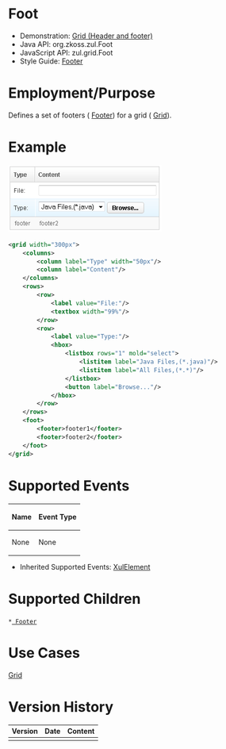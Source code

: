 

# Foot

- Demonstration: [Grid (Header and
  footer)](http://www.zkoss.org/zkdemo/grid/header_and_footer)
- Java API: <javadoc>org.zkoss.zul.Foot</javadoc>
- JavaScript API: <javadoc directory="jsdoc">zul.grid.Foot</javadoc>
- Style Guide: [
  Footer](ZK_Style_Guide/XUL_Component_Specification/Footer)

# Employment/Purpose

Defines a set of footers ( [
Footer](ZK_Component_Reference/Data/Grid/Footer)) for a grid
( [ Grid](ZK_Component_Reference/Data/Grid)).

# Example

![](images/ZKComRef_Foot_Example.png)

``` xml
<grid width="300px">
    <columns>
        <column label="Type" width="50px"/>
        <column label="Content"/>
    </columns>
    <rows>
        <row>
            <label value="File:"/>
            <textbox width="99%"/>
        </row>
        <row>
            <label value="Type:"/>
            <hbox>
                <listbox rows="1" mold="select">
                    <listitem label="Java Files,(*.java)"/>
                    <listitem label="All Files,(*.*)"/>
                </listbox>
                <button label="Browse..."/>
            </hbox>
        </row>
    </rows>
    <foot>
        <footer>footer1</footer>
        <footer>footer2</footer>
    </foot>
</grid>
```

# Supported Events

<table>
<thead>
<tr class="header">
<th><center>
<p>Name</p>
</center></th>
<th><center>
<p>Event Type</p>
</center></th>
</tr>
</thead>
<tbody>
<tr class="odd">
<td><p>None</p></td>
<td><p>None</p></td>
</tr>
</tbody>
</table>

- Inherited Supported Events: [
  XulElement](ZK_Component_Reference/Base_Components/XulElement#Supported_Events)

# Supported Children

`*`[` Footer`](ZK_Component_Reference/Data/Grid/Footer)

# Use Cases

[ Grid](ZK_Component_Reference/Data/Grid#Use_Cases)

# Version History



| Version | Date | Content |
|---------|------|---------|
|         |      |         |



